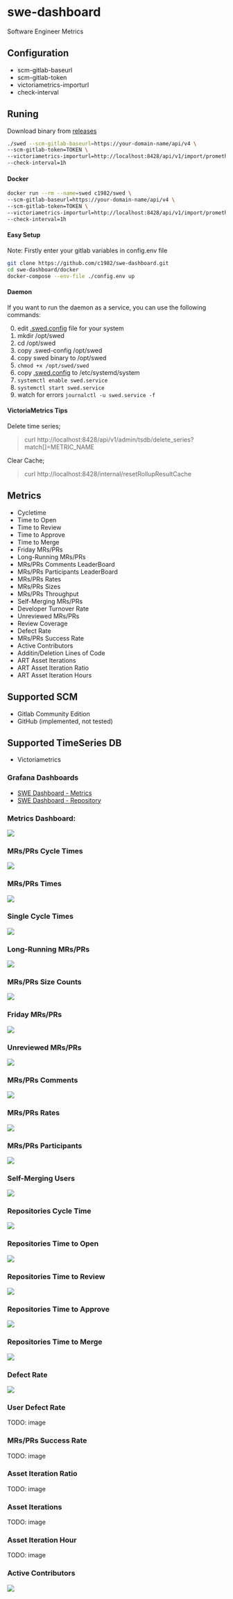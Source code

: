 # swe-dashboard
Software Engineer Metrics

## Configuration

* scm-gitlab-baseurl
* scm-gitlab-token
* victoriametrics-importurl
* check-interval

## Runing

Download binary from [releases](https://github.com/c1982/swe-dashboard/releases)

```bash
./swed --scm-gitlab-baseurl=https://your-domain-name/api/v4 \
--scm-gitlab-token=TOKEN \
--victoriametrics-importurl=http://localhost:8428/api/v1/import/prometheus \
--check-interval=1h
```

#### Docker

```bash
docker run --rm --name=swed c1982/swed \
--scm-gitlab-baseurl=https://your-domain-name/api/v4 \
--scm-gitlab-token=TOKEN \
--victoriametrics-importurl=http://localhost:8428/api/v1/import/prometheus \
--check-interval=1h
```

#### Easy Setup

Note: Firstly enter your gitlab variables in config.env file

```bash
git clone https://github.com/c1982/swe-dashboard.git
cd swe-dashboard/docker
docker-compose --env-file ./config.env up
```
#### Daemon

If you want to run the daemon as a service, you can use the following commands:

0. edit [.swed.config](./daemon/.swed.config) file for your system
1. mkdir /opt/swed
2. cd /opt/swed
3. copy .swed-config /opt/swed
4. copy swed binary to /opt/swed
5. `chmod +x /opt/swed/swed`
6. copy [.swed.config](./daemon/swed.service) to /etc/systemd/system
7. `systemctl enable swed.service`
8. `systemctl start swed.service`
9. watch for errors `journalctl -u swed.service -f`

#### VictoriaMetrics Tips

Delete time series;

> curl http://localhost:8428/api/v1/admin/tsdb/delete_series?match[]=METRIC_NAME

Clear Cache;

> curl http://localhost:8428/internal/resetRollupResultCache

## Metrics

* Cycletime
* Time to Open
* Time to Review
* Time to Approve
* Time to Merge
* Friday MRs/PRs
* Long-Running MRs/PRs
* MRs/PRs Comments LeaderBoard
* MRs/PRs Participants LeaderBoard
* MRs/PRs Rates
* MRs/PRs Sizes
* MRs/PRs Throughput
* Self-Merging MRs/PRs
* Developer Turnover Rate
* Unreviewed MRs/PRs
* Review Coverage
* Defect Rate
* MRs/PRs Success Rate
* Active Contributors
* Additin/Deletion Lines of Code
* ART Asset Iterations
* ART Asset Iteration Ratio
* ART Asset Iteration Hours

## Supported SCM

* Gitlab Community Edition
* GitHub (implemented, not tested)

## Supported TimeSeries DB

* Victoriametrics

### Grafana Dashboards

* [SWE Dashboard - Metrics](./grafana/swe-dashboard-metrics.json)
* [SWE Dashboard - Repository](./grafana/swe-dashboard-repository.json)

### Metrics Dashboard:

![](docs/images/main-dashboard.png)

### MRs/PRs Cycle Times

![](docs/images/merge-request-cycle-times.png)

### MRs/PRs Times
![](docs/images/merge-request-times.png)

### Single Cycle Times
![](docs/images/merge-request-single-times.png)

### Long-Running MRs/PRs

![](docs/images/long-running-merge-requests.png)

### MRs/PRs Size Counts

![](docs/images/merge-request-size-counts.png)

### Friday MRs/PRs

![](docs/images/friday-merge-requests.png)

### Unreviewed MRs/PRs

![](docs/images/unreviewed-merge-requests.png)

### MRs/PRs Comments

![](docs/images/user-merge-request-comments.png)

### MRs/PRs Rates

![](docs/images/merge-request-rates.png)

### MRs/PRs Participants

![](docs/images/merge-request-participants.png)

### Self-Merging Users

![](docs/images/self-merging-users.png)

### Repositories Cycle Time

![](docs/images/repo-cycle-time.png)

### Repositories Time to Open

![](docs/images/repo-time-to-open.png)

### Repositories Time to Review

![](docs/images/repo-time-to-review.png)

### Repositories Time to Approve

![](docs/images/repo-time-to-approve.png)

### Repositories Time to Merge

![](docs/images/repo-time-to-merge.png)

### Defect Rate

![](docs/images/defect-rate.png)

### User Defect Rate

TODO: image

### MRs/PRs Success Rate

TODO: image

### Asset Iteration Ratio

TODO: image
### Asset Iterations

TODO: image
### Asset Iteration Hour

TODO: image
### Active Contributors

![](docs/images/active-contributors.png)
